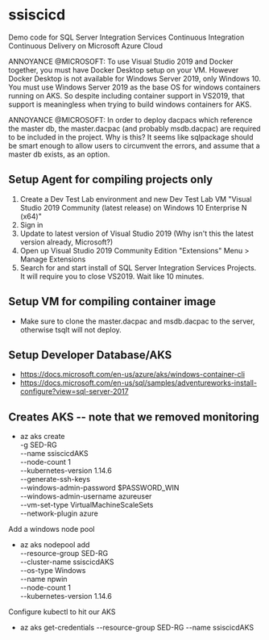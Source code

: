 # ssiscicd
Demo code for SQL Server Integration Services Continuous Integration Continuous Delivery on Microsoft Azure Cloud

ANNOYANCE @MICROSOFT: To use Visual Studio 2019 and Docker together, you must have Docker Desktop setup on your VM. However Docker Desktop is not available for Windows Server 2019, only Windows 10. You must use Windows Server 2019 as the base OS for windows containers running on AKS. So despite including container support in VS2019, that support is meaningless when trying to build windows containers for AKS.

ANNOYANCE @MICROSOFT: In order to deploy dacpacs which reference the master db, the master.dacpac (and probably msdb.dacpac) are required to be included in the project. Why is this? It seems like sqlpackage should be smart enough to allow users to circumvent the errors, and assume that a master db exists, as an option.

## Setup Agent for compiling projects only
1. Create a Dev Test Lab environment and new Dev Test Lab VM "Visual Studio 2019 Community (latest release) on Windows 10 Enterprise N (x64)"
1. Sign in
1. Update to latest version of Visual Studio 2019 (Why isn't this the latest version already, Microsoft?)
1. Open up Visual Studio 2019 Community Edition "Extensions" Menu > Manage Extensions
1. Search for and start install of SQL Server Integration Services Projects. It will require you to close VS2019. Wait like 10 minutes.

## Setup VM for compiling container image
- Make sure to clone the master.dacpac and msdb.dacpac to the server, otherwise tsqlt will not deploy.

## Setup Developer Database/AKS
- https://docs.microsoft.com/en-us/azure/aks/windows-container-cli
- https://docs.microsoft.com/en-us/sql/samples/adventureworks-install-configure?view=sql-server-2017

## Creates AKS -- note that we removed monitoring
- az aks create \
    -g SED-RG \
    --name ssiscicdAKS \
    --node-count 1 \
    --kubernetes-version 1.14.6 \
    --generate-ssh-keys \
    --windows-admin-password $PASSWORD_WIN \
    --windows-admin-username azureuser \
    --vm-set-type VirtualMachineScaleSets \
    --network-plugin azure

Add a windows node pool
-	az aks nodepool add \
    --resource-group SED-RG \
    --cluster-name ssiscicdAKS \
    --os-type Windows \
    --name npwin \
    --node-count 1 \
    --kubernetes-version 1.14.6 
    
Configure kubectl to hit our AKS
- az aks get-credentials --resource-group SED-RG --name ssiscicdAKS


	
